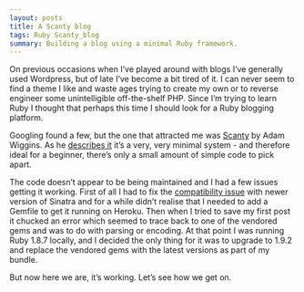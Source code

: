 ```yaml
---
layout: posts
title: A Scanty blog
tags: Ruby Scanty_blog
summary: Building a blog using a minimal Ruby framework.
---
```


On previous occasions when I’ve played around with blogs I’ve generally used Wordpress, but of late I’ve become a bit tired of it. I can never seem to find a theme I like and waste ages trying to create my own or to reverse engineer some unintelligible off-the-shelf PHP. Since I’m trying to learn Ruby I thought that perhaps this time I should look for a Ruby blogging platform.

Googling found a few, but the one that attracted me was [Scanty](https://github.com/adamwiggins/scanty) by Adam Wiggins. As he [describes it](http://adam.heroku.com/past/2008/11/4/scanty_the_blog_thats_almost_nothing/) it’s a very, very minimal system - and therefore ideal for a beginner, there’s only a small amount of simple code to pick apart.

The code doesn’t appear to be being maintained and I had a few issues getting it working. First of all I had to fix the [compatibility issue](https://github.com/adamwiggins/scanty/pull/4) with newer version of Sinatra and for a while didn’t realise that I needed to add a Gemfile to get it running on Heroku. Then when I tried to save my first post it chucked an error which seemed to trace back to one of the vendored gems and was to do with parsing or encoding. At that point I was running Ruby 1.8.7 locally, and I decided the only thing for it was to upgrade to 1.9.2 and replace the vendored gems with the latest versions as part of my bundle.

But now here we are, it’s working. Let’s see how we get on.